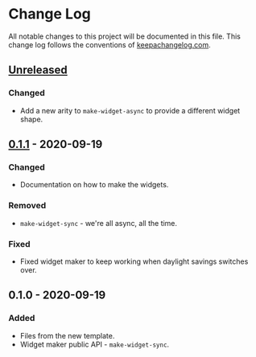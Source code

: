 # Change Log
All notable changes to this project will be documented in this file. This change log follows the conventions of [keepachangelog.com](http://keepachangelog.com/).

## [Unreleased]
### Changed
- Add a new arity to `make-widget-async` to provide a different widget shape.

## [0.1.1] - 2020-09-19
### Changed
- Documentation on how to make the widgets.

### Removed
- `make-widget-sync` - we're all async, all the time.

### Fixed
- Fixed widget maker to keep working when daylight savings switches over.

## 0.1.0 - 2020-09-19
### Added
- Files from the new template.
- Widget maker public API - `make-widget-sync`.

[Unreleased]: https://github.com/your-name/testproject/compare/0.1.1...HEAD
[0.1.1]: https://github.com/your-name/testproject/compare/0.1.0...0.1.1
